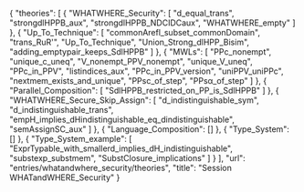 {
    "theories": [
        {
            "WHATWHERE_Security": [
                "d_equal_trans",
                "strongdlHPPB_aux",
                "strongdlHPPB_NDCIDCaux",
                "WHATWHERE_empty"
            ]
        },
        {
            "Up_To_Technique": [
                "commonArefl_subset_commonDomain",
                "trans_RuR'",
                "Up_To_Technique",
                "Union_Strong_dlHPP_Bisim",
                "adding_emptypair_keeps_SdlHPPB"
            ]
        },
        {
            "MWLs": [
                "PPc_nonempt",
                "unique_c_uneq",
                "V_nonempt_PPV_nonempt",
                "unique_V_uneq",
                "PPc_in_PPV",
                "listindices_aux",
                "PPc_in_PPV_version",
                "uniPPV_uniPPc",
                "nextmem_exists_and_unique",
                "PPsc_of_step",
                "PPsα_of_step"
            ]
        },
        {
            "Parallel_Composition": [
                "SdlHPPB_restricted_on_PP_is_SdlHPPB"
            ]
        },
        {
            "WHATWHERE_Secure_Skip_Assign": [
                "d_indistinguishable_sym",
                "d_indistinguishable_trans",
                "empH_implies_dHindistinguishable_eq_dindistinguishable",
                "semAssignSC_aux"
            ]
        },
        {
            "Language_Composition": []
        },
        {
            "Type_System": []
        },
        {
            "Type_System_example": [
                "ExprTypable_with_smallerd_implies_dH_indistinguishable",
                "substexp_substmem",
                "SubstClosure_implications"
            ]
        }
    ],
    "url": "entries/whatandwhere_security/theories",
    "title": "Session WHATandWHERE_Security"
}